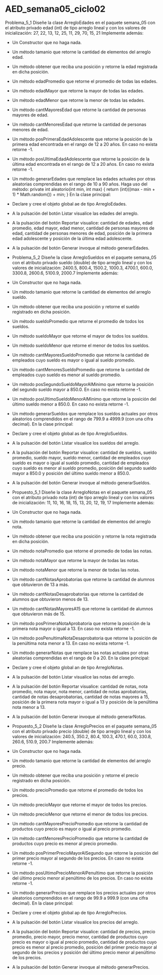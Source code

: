 # AED_semana05_ciclo02

Problema_5_1
Diseñe la clase ArregloEdades en el paquete semana_05 con el atributo privado edad (int) de tipo
arreglo lineal y con los valores de inicialización:
27, 22, 13, 12, 25, 11, 29, 70, 15, 21
Implemente además:
- Un Constructor que no haga nada.
- Un método tamanio que retorne la cantidad de elementos del arreglo edad.
- Un método obtener que reciba una posición y retorne la edad registrada en dicha posición.
- Un método edadPromedio que retorne el promedio de todas las edades.
- Un método edadMayor que retorne la mayor de todas las edades.
- Un método edadMenor que retorne la menor de todas las edades.
- Un método cantMayoresEdad que retorne la cantidad de personas mayores de edad.
- Un método cantMenoresEdad que retorne la cantidad de personas menores de edad.
- Un método posPrimeraEdadAdolescente que retorne la posición de la primera edad
encontrada en el rango de 12 a 20 años. En caso no exista retorne -1.
- Un método posUltimaEdadAdolescente que retorne la posición de la última edad
encontrada en el rango de 12 a 20 años. En caso no exista retorne -1.
- Un método generarEdades que remplace las edades actuales por otras aleatorias
comprendidas en el rango de 10 a 90 años. Haga uso del método:
private int aleatorio(int min, int max) {
 return (int)((max - min + 1) * Math.random()) + min;
}
En la clase principal:
- Declare y cree el objeto global ae de tipo ArregloEdades.
- A la pulsación del botón Listar visualice las edades del arreglo.
- A la pulsación del botón Reportar visualice: cantidad de edades, edad promedio, edad
mayor, edad menor, cantidad de personas mayores de edad, cantidad de personas menores
de edad, posición de la primera edad adolescente y posición de la última edad adolescente.
- A la pulsación del botón Generar invoque al método generarEdades.

- Problema_5_2
Diseñe la clase ArregloSueldos en el paquete semana_05 con el atributo privado sueldo (double)
de tipo arreglo lineal y con los valores de inicialización:
2400.5, 800.4, 1500.2, 1000.3, 4700.1, 600.0, 3300.8, 2600.6, 5100.9, 2000.7
Implemente además:
- Un Constructor que no haga nada.
- Un método tamanio que retorne la cantidad de elementos del arreglo sueldo.
- Un método obtener que reciba una posición y retorne el sueldo registrado en dicha posición.
- Un método sueldoPromedio que retorne el promedio de todos los sueldos.
- Un método sueldoMayor que retorne el mayor de todos los sueldos.
- Un método sueldoMenor que retorne el menor de todos los sueldos.
- Un método cantMayoresSueldoPromedio que retorne la cantidad de empleados cuyo
sueldo es mayor o igual al sueldo promedio.
- Un método cantMenoresSueldoPromedio que retorne la cantidad de empleados cuyo
sueldo es menor al sueldo promedio.
- Un método posSegundoSueldoMayorAlMinimo que retorne la posición del segundo sueldo
mayor a 850.0. En caso no exista retorne -1.
- Un método posUltimoSueldoMenorAlMinimo que retorne la posición del último sueldo
menor a 850.0. En caso no exista retorne -1.
- Un método generarSueldos que remplace los sueldos actuales por otros aleatorios
comprendidos en el rango de 799.9 a 4999.9 (con una cifra decimal).
En la clase principal:
- Declare y cree el objeto global as de tipo ArregloSueldos.
- A la pulsación del botón Listar visualice los sueldos del arreglo.
- A la pulsación del botón Reportar visualice: cantidad de sueldos, sueldo promedio, sueldo
mayor, sueldo menor, cantidad de empleados cuyo sueldo es mayor o igual al sueldo
promedio, cantidad de empleados cuyo sueldo es menor al sueldo promedio, posición del
segundo sueldo mayor a 850.0 y posición del último sueldo menor a 850.0.
- A la pulsación del botón Generar invoque al método generarSueldos.

- Propuesto_5_1
Diseñe la clase ArregloNotas en el paquete semana_05 con el atributo privado nota (int) de tipo
arreglo lineal y con los valores de inicialización:
11, 10, 16, 18, 15, 13, 20, 12, 19, 17
Implemente además:
- Un Constructor que no haga nada.
- Un método tamanio que retorne la cantidad de elementos del arreglo nota.
- Un método obtener que reciba una posición y retorne la nota registrada en dicha posición.
- Un método notaPromedio que retorne el promedio de todas las notas.
- Un método notaMayor que retorne la mayor de todas las notas.
- Un método notaMenor que retorne la menor de todas las notas.
- Un método cantNotasAprobatorias que retorne la cantidad de alumnos que obtuvieron de
13 a más.
- Un método cantNotasDesaprobatorias que retorne la cantidad de alumnos que obtuvieron
menos de 13.
- Un método cantNotasMayoresA15 que retorne la cantidad de alumnos que obtuvieron más
de 15.
- Un método posPrimeraNotaAprobatoria que retorne la posición de la primera nota mayor o
igual a 13. En caso no exista retorne -1.
- Un método posPenultimaNotaDesaprobatoria que retorne la posición de la penúltima nota
menor a 13. En caso no exista retorne -1.
- Un método generarNotas que remplace las notas actuales por otras aleatorias comprendidas
en el rango de 0 a 20.
En la clase principal:
- Declare y cree el objeto global an de tipo ArregloNotas.
- A la pulsación del botón Listar visualice las notas del arreglo.
- A la pulsación del botón Reportar visualice: cantidad de notas, nota promedio, nota mayor,
nota menor, cantidad de notas aprobatorias, cantidad de notas desaprobatorias, cantidad de
notas mayores a 15, posición de la primera nota mayor o igual a 13 y posición de la penúltima
nota menor a 13.
- A la pulsación del botón Generar invoque al método generarNotas.

- Propuesto_5_2
Diseñe la clase ArregloPrecios en el paquete semana_05 con el atributo privado precio (double) de
tipo arreglo lineal y con los valores de inicialización:
240.5, 350.2, 80.4, 100.3, 470.1, 60.0, 330.8, 260.6, 510.9, 200.7
Implemente además:
- Un Constructor que no haga nada.
- Un método tamanio que retorne la cantidad de elementos del arreglo precio.
- Un método obtener que reciba una posición y retorne el precio registrado en dicha posición.
- Un método precioPromedio que retorne el promedio de todos los precios.
- Un método precioMayor que retorne el mayor de todos los precios.
- Un método precioMenor que retorne el menor de todos los precios.
- Un método cantMayoresPrecioPromedio que retorne la cantidad de productos cuyo precio
es mayor o igual al precio promedio.
- Un método cantMenoresPrecioPromedio que retorne la cantidad de productos cuyo precio
es menor al precio promedio.
- Un método posPrimerPrecioMayorAlSegundo que retorne la posición del primer precio
mayor al segundo de los precios. En caso no exista retorne -1.
- Un método posUltimoPrecioMenorAlPenultimo que retorne la posición del último precio
menor al penúltimo de los precios. En caso no exista retorne -1.
- Un método generarPrecios que remplace los precios actuales por otros aleatorios
comprendidos en el rango de 99.9 a 999.9 (con una cifra decimal).
En la clase principal:
- Declare y cree el objeto global ap de tipo ArregloPrecios.
- A la pulsación del botón Listar visualice los precios del arreglo.
- A la pulsación del botón Reportar visualice: cantidad de precios, precio promedio, precio
mayor, precio menor, cantidad de productos cuyo precio es mayor o igual al precio promedio,
cantidad de productos cuyo precio es menor al precio promedio, posición del primer precio
mayor al segundo de los precios y posición del último precio menor al penúltimo de los
precios.
- A la pulsación del botón Generar invoque al método generarPrecios.
